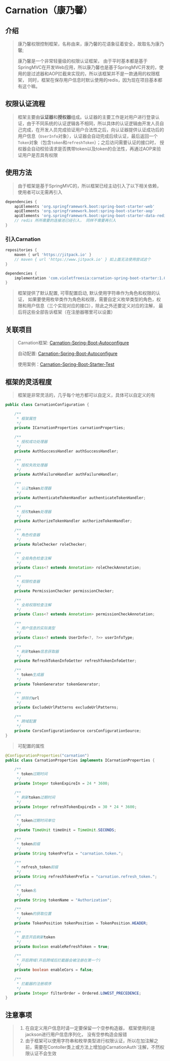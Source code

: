 # Carnation（康乃馨）

## 介绍

> 康乃馨权限控制框架，名称由来，康乃馨的花语象征着安全，故取名为康乃馨;
>
> 康乃馨是一个非常轻量级的权限认证框架， 由于平时基本都是基于SpringMVC在开发Web应用，所以康乃馨也是基于SpringMVC开发的，使用的是过滤器和AOP拦截来实现的，所以该框架并不是一款通用的权限框架， 同时，框架在保存用户信息时默认使用的redis，因为现在项目基本都有这个嘛。

## 权限认证流程

> 框架主要由**认证器**和**授权器**组成。认证器的主要工作是对用户进行登录认证，由于不同系统的认证逻辑各不相同，所以具体的认证逻辑由开发人员自己完成，在开发人员完成验证用户合法性之后，向认证器提供认证成功后的用户信息（`UserInfo`对象），认证器会自动完成后续认证，最后返回一个`Token`对象（包含`token`和`refreshToken`）；之后访问需要认证的接口时， 授权器会自动校验请求是否携带token以及token的合法性，再通过AOP来验证用户是否具有权限

## 使用方法

> 由于框架是基于SpringMVC的，所以框架已经主动引入了以下相关依赖，使用者可以无需再引入

```groovy
dependencies {
    apiElements 'org.springframework.boot:spring-boot-starter-web'
    apiElements 'org.springframework.boot:spring-boot-starter-aop'
    apiElements 'org.springframework.boot:spring-boot-starter-data-redis' 
    // redis 所所需要的连接池已经引入， 同样不需要再引入
}
```

### 引入Carnation

```groovy
repositories {
    maven { url 'https://jitpack.io' }
    // maven { url 'https://www.jitpack.io' } 如上面无法使用尝试这个
}

dependencies {
    implementation 'com.violetfreesia:carnation-spring-boot-starter:1.0.4'
}
```

> 框架提供了默认配置, 可零配置启动, 默认使用字符串作为角色和权限的认证， 如果要使用枚举类作为角色和权限，需要自定义枚举类型的角色，权限和用户信息（三个实现对应的接口），除此之外还要定义对应的注解， 最后将这些全部告诉框架（在注册器哪里可以设置）

## 关联项目

>Carnation框架: [Carnation-Spring-Boot-Autoconfigure](https://github.com/VioletFreesia/carnation-core)
>
>自动配置: [Carnation-Spring-Boot-Autoconfigure](https://github.com/VioletFreesia/carnation-spring-boot-autoconfigure)
>
>使用案例：[Carnation-Spring-Boot-Starter-Test](https://github.com/VioletFreesia/carnation-spring-boot-starter-test)

## 框架的灵活程度

> 框架是非常灵活的，几乎每个地方都可以自定义，具体可以自定义的有

```java
public class CarnationConfiguration {

    /**
     * 框架属性
     */
    private ICarnationProperties carnationProperties;

    /**
     * 授权成功处理器
     */
    private AuthSuccessHandler authSuccessHandler;

    /**
     * 授权失败处理器
     */
    private AuthFailureHandler authFailureHandler;

    /**
     * 认证token处理器
     */
    private AuthenticateTokenHandler authenticateTokenHandler;

    /**
     * 授权token处理器
     */
    private AuthorizeTokenHandler authorizeTokenHandler;

    /**
     * 角色检查器
     */
    private RoleChecker roleChecker;

    /**
     * 全局角色检查注解
     */
    private Class<? extends Annotation> roleCheckAnnotation;

    /**
     * 权限检查器
     */
    private PermissionChecker permissionChecker;

    /**
     * 全局权限检查注解
     */
    private Class<? extends Annotation> permissionCheckAnnotation;

    /**
     * 用户信息的实际类型
     */
    private Class<? extends UserInfo<?, ?>> userInfoType;

    /**
     * 刷新token信息获取器
     */
    private RefreshTokenInfoGetter refreshTokenInfoGetter;

    /**
     * token生成器
     */
    private TokenGenerator tokenGenerator;

    /**
     * 排除的url
     */
    private ExcludeUrlPatterns excludeUrlPatterns;

    /**
     * 跨域配置
     */
    private CorsConfigurationSource corsConfigurationSource;
}
```

> 可配置的属性

```java
@ConfigurationProperties("carnation")
public class CarnationProperties implements ICarnationProperties {

    /**
     * token过期时间
     */
    private Integer tokenExpireIn = 24 * 3600;

    /**
     * 刷新token过期时间
     */
    private Integer refreshTokenExpireIn = 30 * 24 * 3600;

    /**
     * token过期时间单位
     */
    private TimeUnit timeUnit = TimeUnit.SECONDS;

    /**
     * token前缀
     */
    private String tokenPrefix = "carnation.token.";

    /**
     * refresh_token前缀
     */
    private String refreshTokenPrefix = "carnation.refresh_token.";

    /**
     * token名
     */
    private String tokenName = "Authorization";

    /**
     * token的获取位置
     */
    private TokenPosition tokenPosition = TokenPosition.HEADER;

    /**
     * 是否开启刷新token
     */
    private Boolean enableRefreshToken = true;

    /**
     * 开启跨域(开启跨域后拦截器会被注册在第一个)
     */
    private boolean enableCors = false;

    /**
     * 拦截器的注册顺序
     */
    private Integer filterOrder = Ordered.LOWEST_PRECEDENCE;
}
```



## 注意事项

> 1. 在自定义用户信息时请一定要保留一个空参构造器， 框架使用的是jackson进行用户信息序列化， 没有空参构造会报错
> 2. 由于框架可以使用字符串和枚举类型进行权限认证，所以在加注解之前，需要在Contoller类上或方法上增加@CarnationAuth`注解，不然权限认证不会生效
